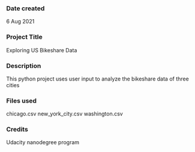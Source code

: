 ### Date created
6 Aug 2021

### Project Title
Exploring US Bikeshare Data

### Description
This python project uses user input to analyze the bikeshare data of three cities

### Files used
chicago.csv
new_york_city.csv
washington.csv

### Credits
Udacity nanodegree program
